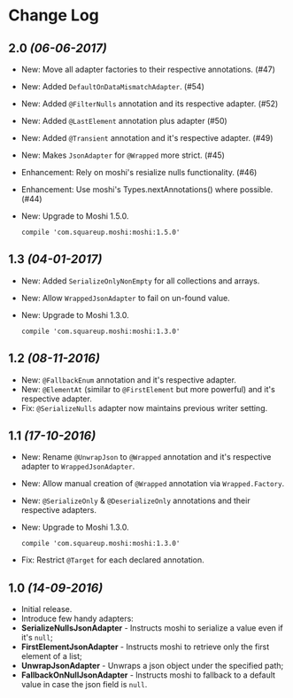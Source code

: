 Change Log
===

2.0 *(06-06-2017)*
---
* New: Move all adapter factories to their respective annotations. (#47)
* New: Added `DefaultOnDataMismatchAdapter`. (#54)
* New: Added `@FilterNulls` annotation and its respective adapter. (#52)
* New: Added `@LastElement` annotation plus adapter (#50)
* New: Added `@Transient` annotation and it's respective adapter. (#49)
* New: Makes `JsonAdapter` for `@Wrapped` more strict. (#45)

* Enhancement: Rely on moshi's resialize nulls functionality. (#46)
* Enhancement: Use moshi's Types.nextAnnotations() where possible. (#44)

* New: Upgrade to Moshi 1.5.0.

   ```
   compile 'com.squareup.moshi:moshi:1.5.0'
   ```

1.3 *(04-01-2017)*
---
* New: Added `SerializeOnlyNonEmpty` for all collections and arrays.
* New: Allow `WrappedJsonAdapter` to fail on un-found value.
* New: Upgrade to Moshi 1.3.0.

   ```
   compile 'com.squareup.moshi:moshi:1.3.0'
   ```

1.2 *(08-11-2016)*
---
* New: `@FallbackEnum` annotation and it's respective adapter.
* New: `@ElementAt` (similar to `@FirstElement` but more powerful) and it's respective adapter.
* Fix: `@SerializeNulls` adapter now maintains previous writer setting.

1.1 *(17-10-2016)*
---
*  New: Rename `@UnwrapJson` to `@Wrapped` annotation and it's respective adapter to `WrappedJsonAdapter`.
*  New: Allow manual creation of `@Wrapped` annotation via `Wrapped.Factory`.
*  New: `@SerializeOnly` & `@DeserializeOnly` annotations and their respective adapters.
*  New: Upgrade to Moshi 1.3.0.
   
   ```
   compile 'com.squareup.moshi:moshi:1.3.0'
   ```
*  Fix: Restrict `@Target` for each declared annotation.

1.0 *(14-09-2016)*
---
*  Initial release.
*  Introduce few handy adapters:
  * **SerializeNullsJsonAdapter** - Instructs moshi to serialize a value even if it's `null`;
  * **FirstElementJsonAdapter** - Instructs moshi to retrieve only the first element of a list;
  * **UnwrapJsonAdapter** - Unwraps a json object under the specified path;
  * **FallbackOnNullJsonAdapter** - Instructs moshi to fallback to a default value in case the json field is `null`.
